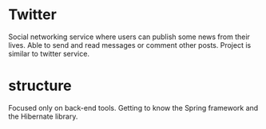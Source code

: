 # Twitter

Social networking service where users can publish some news from their lives. Able to send and read messages or comment other posts. Project is similar to twitter service.

# structure

Focused only on back-end tools. Getting to know the Spring framework and the Hibernate library.
